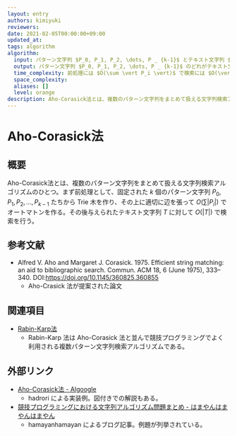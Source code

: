 ```yaml
---
layout: entry
authors: kimiyuki
reviewers:
date: 2021-02-05T00:00:00+09:00
updated_at:
tags: algorithm
algorithm:
  input: パターン文字列 $P_0, P_1, P_2, \dots, P _ {k-1}$ とテキスト文字列 $T$
  output: パターン文字列 $P_0, P_1, P_2, \dots, P _ {k-1}$ のどれがテキスト文字列 $T$ に含まれるか。含まれるならその位置も求める。
  time_complexity: 前処理には $O(\sum \vert P_i \vert)$ で検索には $O(\vert T \vert)$
  space_complexity:
  aliases: []
  level: orange
description: Aho-Corasick法とは、複数のパターン文字列をまとめて扱える文字列検索アルゴリズムのひとつ。まず前処理として、固定された $k$ 個のパターン文字列 $P_0, P_1, P_2, \dots, P _ {k-1}$ たちから Trie 木を作り、その上に適切に辺を張って $O(\sum \vert P_i \vert)$ でオートマトンを作る。その後与えられたテキスト文字列 $T$ に対して $O(\vert T \vert)$ で検索を行う。
---
```


# Aho-Corasick法

## 概要

Aho-Corasick法とは、複数のパターン文字列をまとめて扱える文字列検索アルゴリズムのひとつ。まず前処理として、固定された $k$ 個のパターン文字列 $P_0, P_1, P_2, \dots, P _ {k-1}$ たちから Trie 木を作り、その上に適切に辺を張って $O(\sum \vert P_i \vert)$ でオートマトンを作る。その後与えられたテキスト文字列 $T$ に対して $O(\vert T \vert)$ で検索を行う。

## 参考文献

-   Alfred V. Aho and Margaret J. Corasick. 1975. Efficient string matching: an aid to bibliographic search. Commun. ACM 18, 6 (June 1975), 333–340. DOI:<https://doi.org/10.1145/360825.360855>
    -   Aho-Crasick 法が提案された論文

## 関連項目

-   [Rabin-Karp法](/rabin-karp)
    -   Rabin-Karp 法は Aho-Corasick 法と並んで競技プログラミングでよく利用される複数パターン文字列検索アルゴリズムである。

## 外部リンク

-   [Aho-Corasick法 - Algoogle](http://algoogle.hadrori.jp/algorithm/aho-corasick.html)
    -   <a class="handle">hadrori</a> による実装例。図付きでの解説もある。
-   [競技プログラミングにおける文字列アルゴリズム問題まとめ - はまやんはまやんはまやん](https://www.hamayanhamayan.com/entry/2017/03/25/005452)
    -   <a class="handle">hamayanhamayan</a> によるブログ記事。例題が列挙されている。
